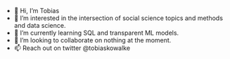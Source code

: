 - 👋 Hi, I’m Tobias
- 👀 I’m interested in the intersection of social science topics and methods and data science.
- 🌱 I’m currently learning SQL and transparent ML models.
- 💞️ I’m looking to collaborate on nothing at the moment.
- 📫 Reach out on twitter @tobiaskowalke
